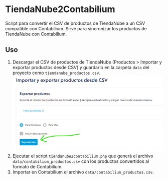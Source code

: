 # TiendaNube2Contabilium

Script para convertir el CSV de productos de TiendaNube a un CSV compatible con Contabilium. Sirve para sincronizar los productos de TiendaNube con Contabilium.

## Uso

1. Descargar el CSV de productos de TiendaNube (Productos > Importar y exportar productos desde CSV) y guardarlo en la carpeta `data` del proyecto como `tiendanube_productos.csv`.
    ![Descargar CSV de productos de TiendaNube](docs/tiendanube-exportar.png)
2. Ejecutar el script `tiendanube2contabilium.php` que generá el archivo `data/contabilium_productos.csv` con los productos convertidos al formato de Contabilium.
3. Importar en Contabilium el archivo `data/contabilium_productos.csv`.
